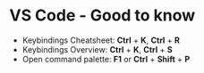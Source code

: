 # VS Code - Good to know

- Keybindings Cheatsheet: **Ctrl** + **K**, **Ctrl** + **R**
- Keybindings Overview: **Ctrl** + **K**, **Ctrl** + **S**
- Open command palette: **F1** or **Ctrl** + **Shift** + **P**

